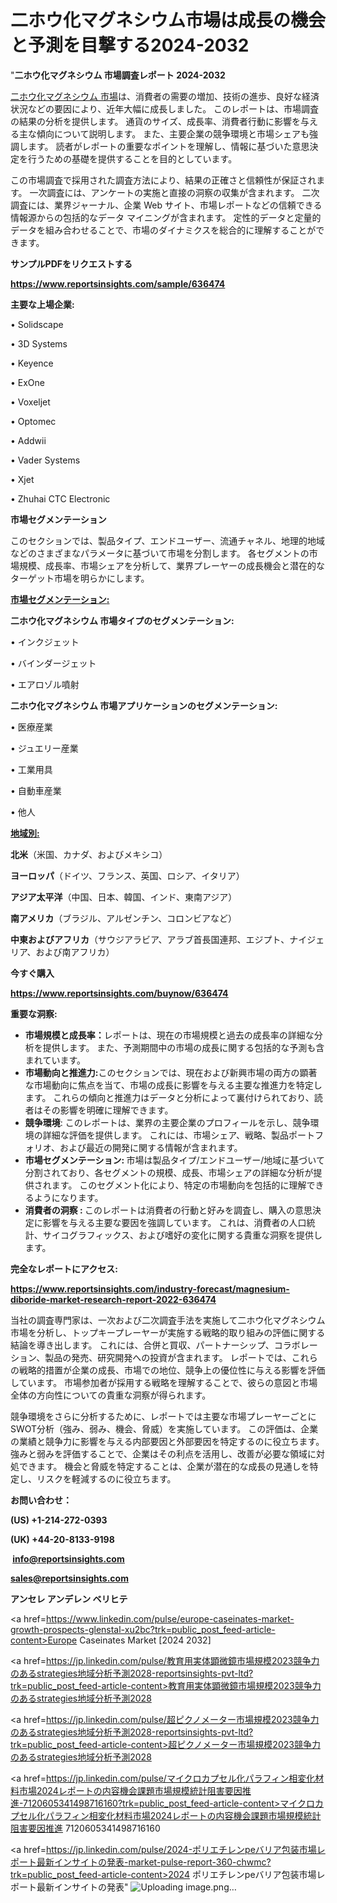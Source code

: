 # 二ホウ化マグネシウム市場は成長の機会と予測を目撃する2024-2032

"<strong>二ホウ化マグネシウム 市場調査レポート 2024-2032</strong>

<a href=https://www.reportsinsights.com/sample/636474>二ホウ化マグネシウム 市場</a>は、消費者の需要の増加、技術の進歩、良好な経済状況などの要因により、近年大幅に成長しました。 このレポートは、市場調査の結果の分析を提供します。 通貨のサイズ、成長率、消費者行動に影響を与える主な傾向について説明します。 また、主要企業の競争環境と市場シェアも強調します。 読者がレポートの重要なポイントを理解し、情報に基づいた意思決定を行うための基礎を提供することを目的としています。

この市場調査で採用された調査方法により、結果の正確さと信頼性が保証されます。 一次調査には、アンケートの実施と直接の洞察の収集が含まれます。 二次調査には、業界ジャーナル、企業 Web サイト、市場レポートなどの信頼できる情報源からの包括的なデータ マイニングが含まれます。 定性的データと定量的データを組み合わせることで、市場のダイナミクスを総合的に理解することができます。

<strong><b>サンプルPDFをリクエストする</b></strong>

<a href=https://www.reportsinsights.com/sample/636474><strong><u>https://www.reportsinsights.com/sample/636474</u></strong></a>

<strong>主要な上場企業:</strong>

• Solidscape

• 3D Systems

• Keyence

• ExOne

• Voxeljet

• Optomec

• Addwii

• Vader Systems

• Xjet

• Zhuhai CTC Electronic

<strong>市場セグメンテーション</strong>

このセクションでは、製品タイプ、エンドユーザー、流通チャネル、地理的地域などのさまざまなパラメータに基づいて市場を分割します。 各セグメントの市場規模、成長率、市場シェアを分析して、業界プレーヤーの成長機会と潜在的なターゲット市場を明らかにします。

<strong><u>市場セグメンテーション</u></strong><strong><u>:</u></strong>

<strong>二ホウ化マグネシウム 市場タイプのセグメンテーション:</strong>

• インクジェット

• バインダージェット

• エアロゾル噴射

<strong>二ホウ化マグネシウム 市場アプリケーションのセグメンテーション:</strong>

• 医療産業

• ジュエリー産業

• 工業用具

• 自動車産業

• 他人

<strong><u>地域別</u></strong><strong><u>:</u></strong>

<strong>北米</strong>（米国、カナダ、およびメキシコ）

<strong>ヨーロッパ</strong>（ドイツ、フランス、英国、ロシア、イタリア）

<strong>アジア太平洋</strong>（中国、日本、韓国、インド、東南アジア）

<strong>南アメリカ</strong>（ブラジル、アルゼンチン、コロンビアなど）

<strong>中東およびアフリカ</strong>（サウジアラビア、アラブ首長国連邦、エジプト、ナイジェリア、および南アフリカ）

<strong>今すぐ購入</strong>

<a href=https://www.reportsinsights.com/buynow/636474><strong><u>https://www.reportsinsights.com/buynow/636474</u></strong></a>

<strong>重要な洞察:</strong>
<ul>
  <li><strong>市場規模と成長率：</strong>レポートは、現在の市場規模と過去の成長率の詳細な分析を提供します。 また、予測期間中の市場の成長に関する包括的な予測も含まれています。</li>
  <li><strong>市場動向と推進力:</strong>このセクションでは、現在および新興市場の両方の顕著な市場動向に焦点を当て、市場の成長に影響を与える主要な推進力を特定します。 これらの傾向と推進力はデータと分析によって裏付けられており、読者はその影響を明確に理解できます。</li>
  <li><strong>競争環境</strong>: このレポートは、業界の主要企業のプロフィールを示し、競争環境の詳細な評価を提供します。 これには、市場シェア、戦略、製品ポートフォリオ、および最近の開発に関する情報が含まれます。</li>
  <li><strong>市場セグメンテーション: </strong>市場は製品タイプ/エンドユーザー/地域に基づいて分割されており、各セグメントの規模、成長、市場シェアの詳細な分析が提供されます。 このセグメント化により、特定の市場動向を包括的に理解できるようになります。</li>
  <li><strong>消費者の洞察 : </strong>このレポートは消費者の行動と好みを調査し、購入の意思決定に影響を与える主要な要因を強調しています。 これは、消費者の人口統計、サイコグラフィックス、および嗜好の変化に関する貴重な洞察を提供します。</li>
</ul>
<strong>完全なレポートにアクセス:</strong>

<a href=https://www.reportsinsights.com/industry-forecast/magnesium-diboride-market-research-report-2022-636474><strong><u><b>https://www.reportsinsights.com/industry-forecast/magnesium-diboride-market-research-report-2022-636474</b></u></strong></a>

当社の調査専門家は、一次および二次調査手法を実施して二ホウ化マグネシウム市場を分析し、トップキープレーヤーが実施する戦略的取り組みの評価に関する結論を導き出します。 これには、合併と買収、パートナーシップ、コラボレーション、製品の発売、研究開発への投資が含まれます。 レポートでは、これらの戦略的措置が企業の成長、市場での地位、競争上の優位性に与える影響を評価しています。 市場参加者が採用する戦略を理解することで、彼らの意図と市場全体の方向性についての貴重な洞察が得られます。

競争環境をさらに分析するために、レポートでは主要な市場プレーヤーごとにSWOT分析（強み、弱み、機会、脅威）を実施しています。 この評価は、企業の業績と競争力に影響を与える内部要因と外部要因を特定するのに役立ちます。 強みと弱みを評価することで、企業はその利点を活用し、改善が必要な領域に対処できます。 機会と脅威を特定することは、企業が潜在的な成長の見通しを特定し、リスクを軽減するのに役立ちます。

<strong>お問い合わせ：</strong>

<strong>(US) +1-214-272-0393</strong>

<strong>(UK) +44-20-8133-9198</strong>

<strong> </strong><a href=info@reportsinsights.com><strong><u>info@reportsinsights.com</u></strong></a>

<a href=sales@reportsinsights.com><strong><u>sales@reportsinsights.com</u></strong></a>

<strong>アンセレ アンデレン ベリヒテ</strong>

<a href=https://www.linkedin.com/pulse/europe-caseinates-market-growth-prospects-glenstal-xu2bc?trk=public_post_feed-article-content>Europe Caseinates Market [2024 2032]</a>

<a href=https://jp.linkedin.com/pulse/教育用実体顕微鏡市場規模2023競争力のあるstrategies地域分析予測2028-reportsinsights-pvt-ltd?trk=public_post_feed-article-content>教育用実体顕微鏡市場規模2023競争力のあるstrategies地域分析予測2028</a>

<a href=https://jp.linkedin.com/pulse/超ピクノメーター市場規模2023競争力のあるstrategies地域分析予測2028-reportsinsights-pvt-ltd?trk=public_post_feed-article-content>超ピクノメーター市場規模2023競争力のあるstrategies地域分析予測2028</a>

<a href=https://jp.linkedin.com/pulse/マイクロカプセル化パラフィン相変化材料市場2024レポートの内容機会課題市場規模統計阻害要因推進-7120605341498716160?trk=public_post_feed-article-content>マイクロカプセル化パラフィン相変化材料市場2024レポートの内容機会課題市場規模統計阻害要因推進 7120605341498716160</a>

<a href=https://jp.linkedin.com/pulse/2024-ポリエチレンpeバリア包装市場レポート最新インサイトの発表-market-pulse-report-360-chwmc?trk=public_post_feed-article-content>2024 ポリエチレンpeバリア包装市場レポート最新インサイトの発表</a>"
![Uploading image.png…]()
